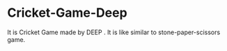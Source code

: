 # Cricket-Game-Deep
It is Cricket Game made by DEEP . It is like similar to stone-paper-scissors game.
